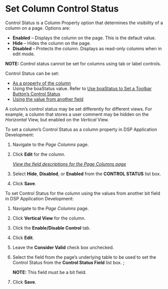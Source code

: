 # Set Column Control Status

Control Status is a Column Property option that determines the
visibility of a column on a page. Options are:

  - **Enabled** – Displays the column on the page. This is the default
    value.
  - **Hide** – Hides the column on the page.
  - **Disabled** – Protects the column. Displays as read-only columns
    when in edit mode.

**NOTE:** Control status cannot be set for columns using tab or label
controls.

Control Status can be set:

  - [As a property of the column](#To_set_a_column’s_Control_Status:%0A)
  - Using the boaStatus value. Refer to [Use boaStatus to Set a Toolbar
    Button’s Control
    Status](Use%20boaStatus%20to%20Set%20a%20Toolbar%20Buttons%20Control%20Status.htm)
  - [Using the value from another
    field](#o_set_Control_Status_for_the_column_using_the_value)

A column’s control status may be set differently for different views.
For example, a column that stores a user comment may be hidden on the
*Horizontal* View, but enabled on the *Vertical* View.

<span id="To_set_a_column’s_Control_Status:
"></span>To set a column’s Control Status as a column property in
DSP Application Development:

1.  <span id="Column Properties Navigation" class="popUpLink">Navigate
    to the *Page Columns* page.</span>

2.  Click **Edit** for the column.
    
    *[View the field descriptions for the Page Columns
    page](../Sys_Admin/Page_Desc/Page_Columns_H.htm)*

3.  Select **Hide**, **Disabled**, or **Enabled** from the **CONTROL
    STATUS** list box.

4.  Click **Save**.

<span id="o_set_Control_Status_for_the_column_using_the_value"></span>To
set Control Status for the column using the values from another bit
field in DSP Application Development:

1.  Navigate to the *Page Columns* page.

2.  Click **Vertical View** for the column.

3.  Click the **Enable/Disable Control** tab.

4.  Click **Edit**.

5.  Leave the **Consider Valid** check box unchecked.

6.  Select the field from the page’s underlying table to be used to set
    the Control Status from the **Control Status Field** list box. ;
    
    **NOTE:** This field must be a bit field.

7.  Click **Save**.
